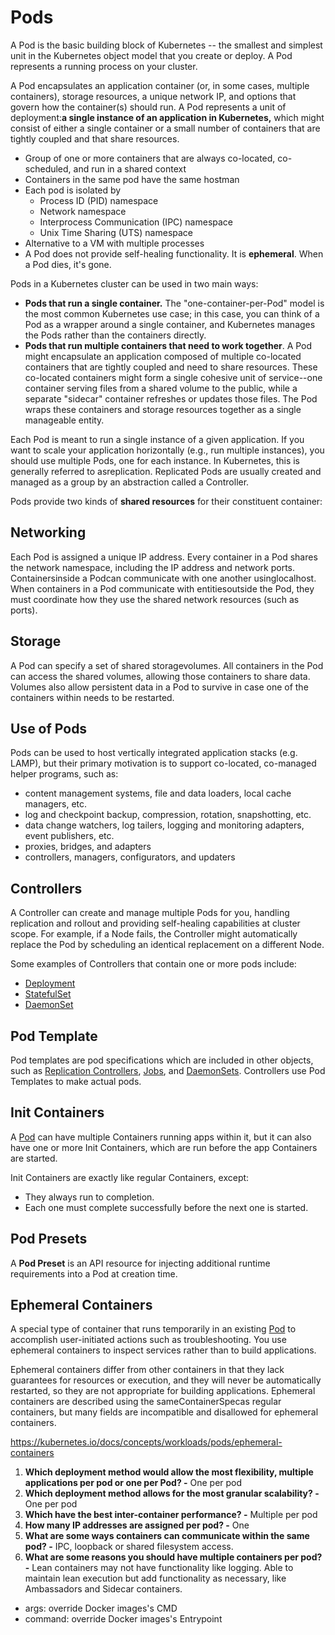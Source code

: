 # Pods

A Pod is the basic building block of Kubernetes -- the smallest and simplest unit in the Kubernetes object model that you create or deploy. A Pod represents a running process on your cluster.

A Pod encapsulates an application container (or, in some cases, multiple containers), storage resources, a unique network IP, and options that govern how the container(s) should run. A Pod represents a unit of deployment:**a single instance of an application in Kubernetes,** which might consist of either a single container or a small number of containers that are tightly coupled and that share resources.

- Group of one or more containers that are always co-located, co-scheduled, and run in a shared context
- Containers in the same pod have the same hostman
- Each pod is isolated by
    - Process ID (PID) namespace
    - Network namespace
    - Interprocess Communication (IPC) namespace
    - Unix Time Sharing (UTS) namespace
- Alternative to a VM with multiple processes
- A Pod does not provide self-healing functionality. It is **ephemeral**. When a Pod dies, it's gone.

Pods in a Kubernetes cluster can be used in two main ways:

- **Pods that run a single container.** The "one-container-per-Pod" model is the most common Kubernetes use case; in this case, you can think of a Pod as a wrapper around a single container, and Kubernetes manages the Pods rather than the containers directly.
- **Pods that run multiple containers that need to work together**. A Pod might encapsulate an application composed of multiple co-located containers that are tightly coupled and need to share resources. These co-located containers might form a single cohesive unit of service--one container serving files from a shared volume to the public, while a separate "sidecar" container refreshes or updates those files. The Pod wraps these containers and storage resources together as a single manageable entity.

Each Pod is meant to run a single instance of a given application. If you want to scale your application horizontally (e.g., run multiple instances), you should use multiple Pods, one for each instance. In Kubernetes, this is generally referred to asreplication. Replicated Pods are usually created and managed as a group by an abstraction called a Controller.

Pods provide two kinds of **shared resources** for their constituent container:

## Networking

Each Pod is assigned a unique IP address. Every container in a Pod shares the network namespace, including the IP address and network ports. Containersinside a Podcan communicate with one another usinglocalhost. When containers in a Pod communicate with entitiesoutside the Pod, they must coordinate how they use the shared network resources (such as ports).

## Storage

A Pod can specify a set of shared storagevolumes. All containers in the Pod can access the shared volumes, allowing those containers to share data. Volumes also allow persistent data in a Pod to survive in case one of the containers within needs to be restarted.

## Use of Pods

Pods can be used to host vertically integrated application stacks (e.g. LAMP), but their primary motivation is to support co-located, co-managed helper programs, such as:

- content management systems, file and data loaders, local cache managers, etc.
- log and checkpoint backup, compression, rotation, snapshotting, etc.
- data change watchers, log tailers, logging and monitoring adapters, event publishers, etc.
- proxies, bridges, and adapters
- controllers, managers, configurators, and updaters

## Controllers

A Controller can create and manage multiple Pods for you, handling replication and rollout and providing self-healing capabilities at cluster scope. For example, if a Node fails, the Controller might automatically replace the Pod by scheduling an identical replacement on a different Node.

Some examples of Controllers that contain one or more pods include:

- [Deployment](https://kubernetes.io/docs/concepts/workloads/controllers/deployment/)
- [StatefulSet](https://kubernetes.io/docs/concepts/workloads/controllers/statefulset/)
- [DaemonSet](https://kubernetes.io/docs/concepts/workloads/controllers/daemonset/)

## Pod Template

Pod templates are pod specifications which are included in other objects, such as [Replication Controllers](https://kubernetes.io/docs/concepts/workloads/controllers/replicationcontroller/), [Jobs](https://kubernetes.io/docs/concepts/jobs/run-to-completion-finite-workloads/), and [DaemonSets](https://kubernetes.io/docs/concepts/workloads/controllers/daemonset/). Controllers use Pod Templates to make actual pods.

## Init Containers

A [Pod](https://kubernetes.io/docs/concepts/workloads/pods/pod-overview/) can have multiple Containers running apps within it, but it can also have one or more Init Containers, which are run before the app Containers are started.

Init Containers are exactly like regular Containers, except:

- They always run to completion.
- Each one must complete successfully before the next one is started.

## Pod Presets

A **Pod Preset** is an API resource for injecting additional runtime requirements into a Pod at creation time.

## Ephemeral Containers

A special type of container that runs temporarily in an existing [Pod](https://kubernetes.io/docs/concepts/workloads/pods/pod-overview/) to accomplish user-initiated actions such as troubleshooting. You use ephemeral containers to inspect services rather than to build applications.

Ephemeral containers differ from other containers in that they lack guarantees for resources or execution, and they will never be automatically restarted, so they are not appropriate for building applications. Ephemeral containers are described using the sameContainerSpecas regular containers, but many fields are incompatible and disallowed for ephemeral containers.

https://kubernetes.io/docs/concepts/workloads/pods/ephemeral-containers

1. **Which deployment method would allow the most flexibility, multiple applications per pod or one per Pod? -** One per pod
2. **Which deployment method allows for the most granular scalability? -** One per pod
3. **Which have the best inter-container performance? -** Multiple per pod
4. **How many IP addresses are assigned per pod? -** One
5. **What are some ways containers can communicate within the same pod? -** IPC, loopback or shared filesystem access.
6. **What are some reasons you should have multiple containers per pod? -** Lean containers may not have functionality like logging. Able to maintain lean execution but add functionality as necessary, like Ambassadors and Sidecar containers.

- args: override Docker images's CMD
- command: override Docker images's Entrypoint
